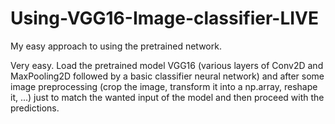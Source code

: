 # Using-VGG16-Image-classifier-LIVE
My easy approach to using the pretrained network.

Very easy. Load the pretrained model VGG16 (various layers of Conv2D and MaxPooling2D followed by a basic classifier neural network) and after some image preprocessing (crop the image, transform it into a np.array, reshape it, ...) just to match the wanted input of the model and then proceed with the predictions.
